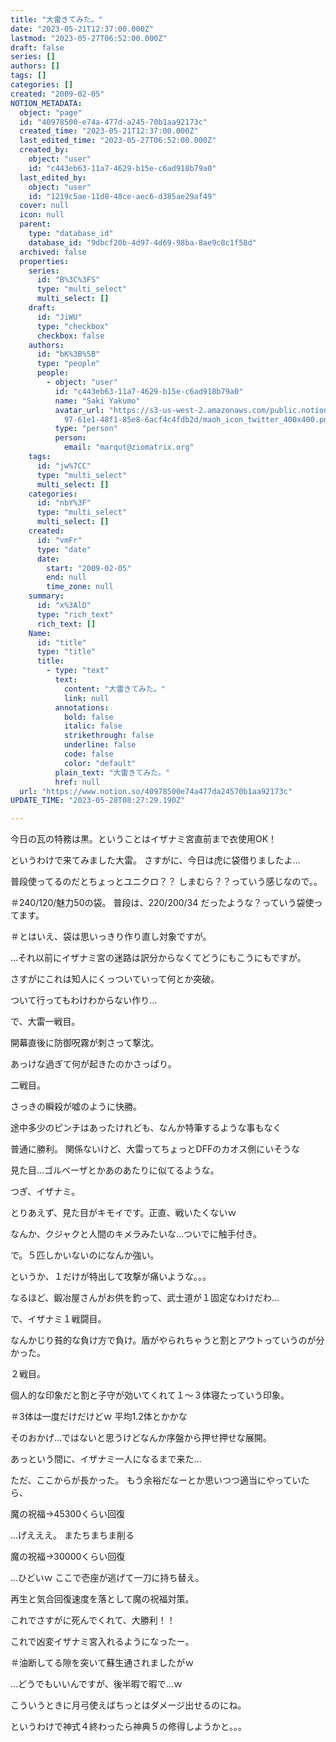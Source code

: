 ```yaml
---
title: "大雷きてみた。"
date: "2023-05-21T12:37:00.000Z"
lastmod: "2023-05-27T06:52:00.000Z"
draft: false
series: []
authors: []
tags: []
categories: []
created: "2009-02-05"
NOTION_METADATA:
  object: "page"
  id: "40978500-e74a-477d-a245-70b1aa92173c"
  created_time: "2023-05-21T12:37:00.000Z"
  last_edited_time: "2023-05-27T06:52:00.000Z"
  created_by:
    object: "user"
    id: "c443eb63-11a7-4629-b15e-c6ad918b79a0"
  last_edited_by:
    object: "user"
    id: "1219c5ae-11d8-48ce-aec6-d385ae29af49"
  cover: null
  icon: null
  parent:
    type: "database_id"
    database_id: "9dbcf20b-4d97-4d69-98ba-8ae9c8c1f58d"
  archived: false
  properties:
    series:
      id: "B%3C%3FS"
      type: "multi_select"
      multi_select: []
    draft:
      id: "JiWU"
      type: "checkbox"
      checkbox: false
    authors:
      id: "bK%3B%5B"
      type: "people"
      people:
        - object: "user"
          id: "c443eb63-11a7-4629-b15e-c6ad918b79a0"
          name: "Saki Yakumo"
          avatar_url: "https://s3-us-west-2.amazonaws.com/public.notion-static.com/3ad1c4\
            97-61e1-48f1-85e8-6acf4c4fdb2d/maoh_icon_twitter_400x400.png"
          type: "person"
          person:
            email: "marqut@ziomatrix.org"
    tags:
      id: "jw%7CC"
      type: "multi_select"
      multi_select: []
    categories:
      id: "nbY%3F"
      type: "multi_select"
      multi_select: []
    created:
      id: "vmFr"
      type: "date"
      date:
        start: "2009-02-05"
        end: null
        time_zone: null
    summary:
      id: "x%3AlD"
      type: "rich_text"
      rich_text: []
    Name:
      id: "title"
      type: "title"
      title:
        - type: "text"
          text:
            content: "大雷きてみた。"
            link: null
          annotations:
            bold: false
            italic: false
            strikethrough: false
            underline: false
            code: false
            color: "default"
          plain_text: "大雷きてみた。"
          href: null
  url: "https://www.notion.so/40978500e74a477da24570b1aa92173c"
UPDATE_TIME: "2023-05-28T08:27:29.190Z"

---
```

<link rel="stylesheet" href="https://cdn.jsdelivr.net/npm/katex@0.16.2/dist/katex.min.css" integrity="sha384-bYdxxUwYipFNohQlHt0bjN/LCpueqWz13HufFEV1SUatKs1cm4L6fFgCi1jT643X" crossorigin="anonymous">


今日の瓦の特務は黒。ということはイザナミ宮直前まで衣使用OK！


というわけで来てみました大雷。 さすがに、今日は虎に袋借りましたよ…


普段使ってるのだとちょっとユニクロ？？ しまむら？？っていう感じなので。。


＃240/120/魅力50の袋。 普段は、220/200/34 だったような？っていう袋使ってます。


＃とはいえ、袋は思いっきり作り直し対象ですが。


…それ以前にイザナミ宮の迷路は訳分からなくてどうにもこうにもですが。


さすがにこれは知人にくっついていって何とか突破。


ついて行ってもわけわからない作り…


で、大雷一戦目。


開幕直後に防御呪霧が刺さって撃沈。


あっけな過ぎて何が起きたのかさっぱり。


二戦目。


さっきの瞬殺が嘘のように快勝。


途中多少のピンチはあったけれども、なんか特筆するような事もなく


普通に勝利。 関係ないけど、大雷ってちょっとDFFのカオス側にいそうな


見た目…ゴルベーザとかあのあたりに似てるような。


つぎ、イザナミ。


とりあえず、見た目がキモイです。正直、戦いたくないｗ


なんか、クジャクと人間のキメラみたいな…ついでに触手付き。


で。５匹しかいないのになんか強い。


というか、１だけが特出して攻撃が痛いような。。。


なるほど、鍛冶屋さんがお供を釣って、武士道が１固定なわけだわ…


で、イザナミ１戦闘目。


なんかじり貧的な負け方で負け。盾がやられちゃうと割とアウトっていうのが分かった。


２戦目。


個人的な印象だと割と子守が効いてくれて１～３体寝たっていう印象。


＃3体は一度だけだけどｗ 平均1.2体とかかな


そのおかげ…ではないと思うけどなんか序盤から押せ押せな展開。


あっという間に、イザナミ一人になるまで来た…


ただ、ここからが長かった。 もう余裕だなーとか思いつつ適当にやっていたら、


魔の祝福→45300くらい回復


…げえええ。 またちまちま削る


魔の祝福→30000くらい回復


…ひどいｗ ここで壱座が逃げて一刀に持ち替え。


再生と気合回復速度を落として魔の祝福対策。


これでさすがに死んでくれて、大勝利！！


これで凶変イザナミ宮入れるようになったー。


＃油断してる隙を突いて蘇生通されましたがｗ


…どうでもいいんですが、後半暇で暇で…ｗ


こういうときに月弓使えばちっとはダメージ出せるのにね。


というわけで神式４終わったら神典５の修得しようかと。。。

